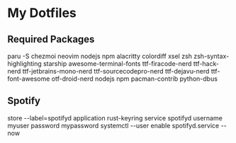 # My Dotfiles

## Required Packages
paru -S chezmoi neovim nodejs npm alacritty colordiff xsel zsh zsh-syntax-highlighting starship awesome-terminal-fonts ttf-firacode-nerd ttf-hack-nerd ttf-jetbrains-mono-nerd ttf-sourcecodepro-nerd ttf-dejavu-nerd ttf-font-awesome otf-droid-nerd nodejs npm pacman-contrib python-dbus

## Spotify
store --label=spotifyd application rust-keyring service spotifyd username myuser password mypassword
systemctl --user enable spotifyd.service --now
